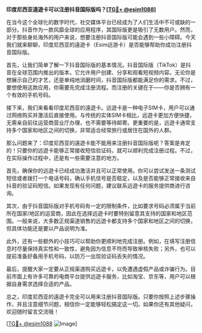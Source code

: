 **印度尼西亚遠遊卡可以注册抖音国际版吗？[[TG💪+ @esim1088](https://t.me/s/esim1088)]**

在当今这个全球化的数字时代，社交媒体平台已经成为了人们生活中不可或缺的一部分。抖音作为一款风靡全球的应用程序，其国际版更是吸引了无数用户。然而，对于那些身处海外的用户来说，想要注册抖音国际版可能会遇到一些小障碍。今天我们就来聊聊，印度尼西亚的遠遊卡（Esim远游卡）是否能够帮助你成功注册抖音国际版。

首先，让我们简单了解一下抖音国际版的基本情况。抖音国际版（TikTok）是抖音在全球范围内推出的版本，它允许用户创建、分享和观看短视频内容。无论你是想展示自己的才艺，还是单纯地消磨时间，抖音国际版都能满足你的需求。不过，要想使用这款应用，你需要先完成注册流程。而注册的关键在于——你是否拥有一个有效的手机号码。

接下来，我们来看看印度尼西亚的遠遊卡。远遊卡是一种电子SIM卡，用户可以通过网络购买并激活后直接使用。与传统的实体SIM卡相比，远遊卡更加方便快捷，无需亲自前往运营商营业厅办理，也不需要等待邮寄。更重要的是，远遊卡通常支持多个国家和地区之间的切换，非常适合经常旅行或居住在国外的人群。

那么问题来了：印度尼西亚的遠遊卡能不能用来注册抖音国际版呢？答案是肯定的！只要你的远遊卡能够正常接收短信验证码，就可以顺利完成注册过程。不过，在实际操作过程中，还是有一些需要注意的地方。

首先，确保你的远遊卡已经成功激活并且可以正常使用。你可以尝试发送一条测试短信或者拨打一个电话号码，确认手机信号是否稳定，以及是否能够正常接收来自抖音的验证码短信。如果发现有任何问题，建议联系远遊卡的服务提供商进行咨询。

其次，由于抖音国际版对手机号码有一定的限制条件，比如要求号码必须属于当前所在国家/地区的运营商，因此在选择远遊卡时要特别留意其支持的国家和地区范围。一般来说，大多数正规渠道销售的远遊卡都支持多个国家和地区之间的切换，但具体功能还是要以产品说明为准。

此外，还有一些额外的小技巧可以帮助你更顺利地完成注册。例如，在填写注册信息时尽量保持真实性和一致性，避免因为信息不符而导致审核失败；另外，也可以提前准备好备用手机号码，以防万一出现验证码丢失的情况。

最后，提醒大家一定要从正规渠道购买远遊卡，以免遭遇虚假产品或诈骗行为。目前市面上有许多可靠的电商平台提供远遊卡服务，比如淘宝、京东等，用户可以根据自身需求选择合适的产品。

总之，印度尼西亚的遠遊卡完全可以用来注册抖音国际版。只要你按照上述步骤操作，并且注意细节问题，相信你一定能够轻松搞定这一切。如果你还有其他疑问，欢迎随时留言交流哦！

[[TG💪+ @esim1088](https://t.me/s/esim1088) ![Image](https://i.postimg.cc/4NQfJmqS/Snipaste-2025-05-13-00-14-12.png)]